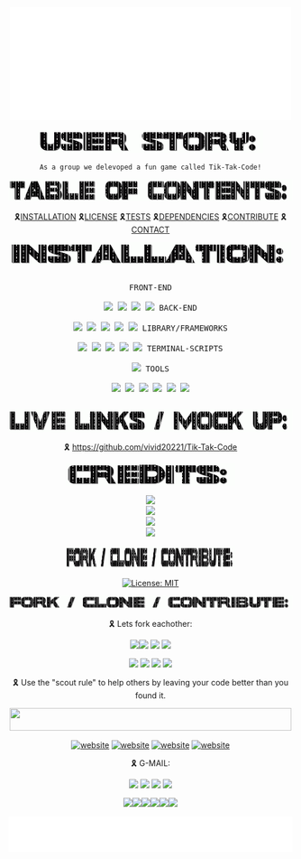 <div align="center">
<div align="center" id="top">
  <img width="500px" height="200px" src="tik-tak-code\client\welcome.svg"/>
  </div>
<p align="center">
<img src="tik-tak-code\client\assets\userstoryread.gif" width="400px" height="40px"></p>

```
As a group we delevoped a fun game called Tik-Tak-Code!
```

<p align="center">
<img src="tik-tak-code\client\assets\TOCread.gif" width="700px" height="40px"></p>

 🎗[INSTALLATION](#installation) 🎗[LICENSE](#license) 🎗[TESTS](#tests) 🎗[DEPENDENCIES](#dependencies) 🎗[CONTRIBUTE](#contribute) 🎗[CONTACT](#contact)
<p align="center">
<img src="tik-tak-code\client\assets\installread.gif" width="500px" height="40px"></p>



<p style="display: inline-block;" align="center">
  <kbd>
    <kbd>FRONT-END</kbd>
    <br>
    <br>
    <img width="30px" src="https://cdn.jsdelivr.net/gh/devicons/devicon/icons/html5/html5-original.svg" />
    <img width="30px" src="https://cdn.jsdelivr.net/gh/devicons/devicon/icons/css3/css3-plain.svg" />
    <img width="30px" src="https://cdn.jsdelivr.net/gh/devicons/devicon/icons/markdown/markdown-original.svg"/>
    <img width="30px" src="https://cdn.jsdelivr.net/gh/devicons/devicon/icons/javascript/javascript-original.svg"/>
  </kbd>
  <kbd>
    <kbd>BACK-END</kbd>
    <br>
    <br>
    <img width="30px" src="https://cdn.jsdelivr.net/gh/devicons/devicon/icons/express/express-original.svg" />
    <img width="30px" src="https://cdn.jsdelivr.net/gh/devicons/devicon/icons/mysql/mysql-original.svg" />
    <img width="30px" src="https://cdn.jsdelivr.net/gh/devicons/devicon/icons/nodejs/nodejs-original.svg" />
    <img width="30px" src="https://cdn.jsdelivr.net/gh/devicons/devicon/icons/sequelize/sequelize-original.svg" />
    <img width="30px" src="https://cdn.jsdelivr.net/gh/devicons/devicon/icons/mysql2/mysql2-plain.svg" />
  </kbd>
  <kbd>
    <kbd>LIBRARY/FRAMEWORKS</kbd>
    <br>
    <br>
    <img width="30px" src="https://cdn.jsdelivr.net/gh/devicons/devicon/icons/tailwindcss/tailwindcss-plain.svg" />
    <img width="30px" src="https://cdn.jsdelivr.net/gh/devicons/devicon/icons/bootstrap/bootstrap-original.svg" />
    <img width="30px" src="https://cdn.jsdelivr.net/gh/devicons/devicon/icons/npm/npm-original-wordmark.svg" />
    <img width="30px" src="https://cdn.jsdelivr.net/gh/devicons/devicon/icons/handlebars/handlebars-original.svg" />
    <img width="30px" src="https://cdn.jsdelivr.net/gh/devicons/devicon/icons/jest/jest-plain.svg" />
</kbd>
  <kbd>
    <kbd>TERMINAL-SCRIPTS</kbd>
    <br>
    <br>
    <img width="30px" src="https://cdn.jsdelivr.net/gh/devicons/devicon/icons/nodejs/nodejs-original.svg" />
  </kbd>
  <kbd>
    <kbd>TOOLS</kbd>
    <br>
    <br>
    <img width="30px" src="https://cdn.jsdelivr.net/gh/devicons/devicon/icons/vscode/vscode-original.svg" />
    <img width="30px" src="https://cdn.jsdelivr.net/gh/devicons/devicon/icons/heroku/heroku-original.svg" />
    <img width="30px" src="https://cdn.jsdelivr.net/gh/devicons/devicon/icons/github/github-original.svg" />
    <img width="30px" src="https://cdn.jsdelivr.net/gh/devicons/devicon/icons/slack/slack-original.svg" />
    <img width="30px" src="https://cdn.jsdelivr.net/gh/devicons/devicon/icons/devicon/devicon-original.svg" />
    <img width="30px" src="https://cdn.jsdelivr.net/gh/devicons/devicon/icons/oracle/oracle-original.svg" />
</kbd>
<p align="center">
<img src="tik-tak-code\client\assets\livemockup.gif" width="700px" height="40px"></p>

 🎗 <https://github.com/vivid20221/Tik-Tak-Code>

  
<p align="center">
<img src="tik-tak-code\client\assets\creditsread.gif" width="300px" height="40px"></p>

  <a href="https://github.com/Abdul2k24" target="_blank"><img src="https://img.shields.io/badge/Github-Abdul2k24-red?style=for-the-badge&logo=github"></a>     
  <a href="https://github.com/Huntken26" target="_blank"><img src="https://img.shields.io/badge/Github-Huntken26-blue?style=for-the-badge&logo=github"></a>     
  <a href="https://github.com/jonsno29" target="_blank"><img src="https://img.shields.io/badge/Github-jonsno29-red?style=for-the-badge&logo=github"></a>    
  <a href="https://github.com/vivid20221" target="_blank"><img src="https://img.shields.io/badge/Github-vivid20221-blue?style=for-the-badge&logo=github"></a>



<p align="center">
<img src="tik-tak-code\client\assets\FCCREAD.gif" width="300px" height="40px"></p>

[![License: MIT](https://img.shields.io/badge/License-MIT-yellow.svg)](https://opensource.org/licenses/MIT)
 <p align="center">
<img src="tik-tak-code\client\assets\FCCREAD.gif">

🎗 Lets fork eachother:
  
  <img src="https://c.tenor.com/XSbD902n1fwAAAAi/rennen-fast.gif" width="50"><img src="https://c.tenor.com/XSbD902n1fwAAAAi/rennen-fast.gif" width="50"> <img src="https://c.tenor.com/XSbD902n1fwAAAAi/rennen-fast.gif" width="50">  <img src="https://c.tenor.com/XSbD902n1fwAAAAi/rennen-fast.gif" width="50">
  
  <a href="https://github.com/Abdul2k24" target="_blank"><img src="https://img.shields.io/badge/Github-Abdul2k24-red?style=for-the-badge&logo=github"></a>     <a href="https://github.com/Huntken26" target="_blank"><img src="https://img.shields.io/badge/Github-Huntken26-blue?style=for-the-badge&logo=github"></a>     <a href="https://github.com/jonsno29" target="_blank"><img src="https://img.shields.io/badge/Github-jonsno29-red?style=for-the-badge&logo=github"></a>     <a href="https://github.com/vivid20221" target="_blank"><img src="https://img.shields.io/badge/Github-vivid20221-blue?style=for-the-badge&logo=github"></a>

🎗 Use the "scout rule" to help others by leaving your code better than you found it.

<p align="center">
<img src="assets/READMEcontact.gif" width="500px" height="40px"></p>

  [![website](assets/favicon.ico)](https://linkedin.com/in/jon-snover-b15272110)
  [![website](assets/favicon.ico)](https://www.linkedin.com/in/kenny-hunter-fullstack)
  [![website](assets/favicon.ico)](https://linkedin.com/in/jon-snover-b15272110)
  [![website](assets/favicon.ico)](https://linkedin.com/in/jon-snover-b15272110)

  🎗 G-MAIL:

  <a href="mailto:snoverjon@gmail.com"><img src="https://img.shields.io/badge/Gmail-d14836?style=flat-square&logo=Gmail&logoColor=white&link=snoverjon@gmail.com"/></a>
  <a href="mailto:snoverjon@gmail.com"><img src="https://img.shields.io/badge/Gmail-d14836?style=flat-square&logo=Gmail&logoColor=white&link=snoverjon@gmail.com"/></a>
  <a href="mailto:snoverjon@gmail.com"><img src="https://img.shields.io/badge/Gmail-d14836?style=flat-square&logo=Gmail&logoColor=white&link=snoverjon@gmail.com"/></a>
  <a href="mailto:snoverjon@gmail.com"><img src="https://img.shields.io/badge/Gmail-d14836?style=flat-square&logo=Gmail&logoColor=white&link=snoverjon@gmail.com"/></a>

![](https://img.shields.io/badge/JavaScript-323330?style=for-the-badge&logo=javascript&logoColor=F7DF1E)![](https://img.shields.io/badge/Node.js-43853D?style=for-the-badge&logo=node.js&logoColor=white)![](https://img.shields.io/badge/Express.js-404D59?style=for-the-badge)![](https://img.shields.io/badge/MySQL-00000F?style=for-the-badge&logo=mysql&logoColor=white)![](https://img.shields.io/badge/-Sequelize-d3d3d3?style=for-the-badge&logo=sequelize&logoColor=52B0E7)![](https://img.shields.io/badge/-Insomnia-5849BE?style=for-the-badge&logo=insomnia&logoColor=white)
<footer>
 <p align="center">
<img src="tik-tak-code\client\banner.svg"/>
</footer>
</di>
